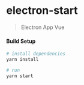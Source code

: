 # electron-start

> Electron App Vue

#### Build Setup

``` bash
# install dependencies
yarn install

# run
yarn start
